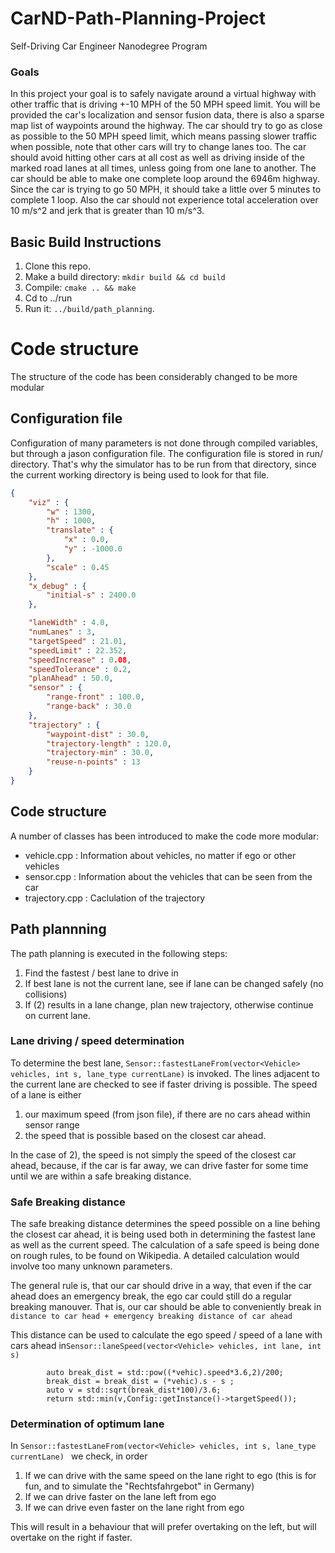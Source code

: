 # CarND-Path-Planning-Project
Self-Driving Car Engineer Nanodegree Program


### Goals
In this project your goal is to safely navigate around a virtual highway with other traffic that is driving +-10 MPH of the 50 MPH speed limit. You will be provided the car's localization and sensor fusion data, there is also a sparse map list of waypoints around the highway. The car should try to go as close as possible to the 50 MPH speed limit, which means passing slower traffic when possible, note that other cars will try to change lanes too. The car should avoid hitting other cars at all cost as well as driving inside of the marked road lanes at all times, unless going from one lane to another. The car should be able to make one complete loop around the 6946m highway. Since the car is trying to go 50 MPH, it should take a little over 5 minutes to complete 1 loop. Also the car should not experience total acceleration over 10 m/s^2 and jerk that is greater than 10 m/s^3.


## Basic Build Instructions

1. Clone this repo.
2. Make a build directory: `mkdir build && cd build`
3. Compile: `cmake .. && make`
4. Cd to ../run
4. Run it: `../build/path_planning`.


# Code structure

The structure of the code has been considerably changed to be more modular

## Configuration file

Configuration of many parameters is not done through compiled variables, but through a jason configuration file. The configuration file is stored in run/ directory. That's why the simulator has to be run from that directory, since the current working directory
is being used to look for that file.

```json
{
    "viz" : {
        "w" : 1300,
        "h" : 1000,
        "translate" : {
            "x" : 0.0,
            "y" : -1000.0
        },
        "scale" : 0.45
    },
    "x_debug" : {
        "initial-s" : 2400.0
    },

    "laneWidth" : 4.0,
    "numLanes" : 3,
    "targetSpeed" : 21.01,
    "speedLimit" : 22.352,
    "speedIncrease" : 0.08,
    "speedTolerance" : 0.2,
    "planAhead" : 50.0,
    "sensor" : {
        "range-front" : 100.0,
        "range-back" : 30.0
    },
    "trajectory" : {
        "waypoint-dist" : 30.0,
        "trajectory-length" : 120.0,
        "trajectory-min" : 30.0,
        "reuse-n-points" : 13
    }
}
```

## Code structure

A number of classes has been introduced to make the code more modular:

- vehicle.cpp : Information about vehicles, no matter if ego or other vehicles
- sensor.cpp : Information about the vehicles that can be seen from the car
- trajectory.cpp : Caclulation of the trajectory

## Path plannning

The path planning is executed in the following steps:

1. Find the fastest / best lane to drive in
2. If best lane is not the current lane, see if lane can be changed safely (no collisions)
3. If (2) results in a lane change, plan new trajectory, otherwise continue on current lane.

### Lane driving / speed determination

To determine the best lane, ```Sensor::fastestLaneFrom(vector<Vehicle> vehicles, int s, lane_type currentLane)``` is invoked. The lines adjacent to the current lane are checked to see if faster driving is possible. The speed of a lane is either
1. our maximum speed (from json file), if there are no cars ahead within sensor range
2. the speed that is possible based on the closest car ahead.

In the case of 2), the speed is not simply the speed of the closest car ahead, because, if the car is far away, we can drive faster for some time until we are within a safe breaking distance.

### Safe Breaking distance

The safe breaking distance determines the speed possible on a line behing the closest car ahead, it is being used both in determining the fastest lane as well as the current speed. The calculation of a safe speed is being done on rough rules, to be found on Wikipedia. A detailed calculation would involve too many unknown parameters. 

The general rule is, that our car should drive in a way, that even if the car ahead does an emergency break, the ego car could still do a regular breaking manouver.  That is, our car should be able to conveniently break in 
```distance to car head + emergency breaking distance of car ahead ```

This distance can be used to calculate the ego speed / speed of a lane with cars ahead in```Sensor::laneSpeed(vector<Vehicle> vehicles, int lane, int s)```

```
        auto break_dist = std::pow((*vehic).speed*3.6,2)/200;
        break_dist = break_dist = (*vehic).s - s ;
        auto v = std::sqrt(break_dist*100)/3.6;
        return std::min(v,Config::getInstance()->targetSpeed());
```

### Determination of optimum lane

In ```Sensor::fastestLaneFrom(vector<Vehicle> vehicles, int s, lane_type currentLane) ``` we check, in order
1. If we can drive with the same speed on the lane right to ego (this is for fun, and to simulate the "Rechtsfahrgebot" in Germany)
2. If we can drive faster on the lane left from ego
3. If we can drive even faster on the lane right from ego

This will result in a behaviour that will prefer overtaking on the left, but will overtake on the right if faster.

